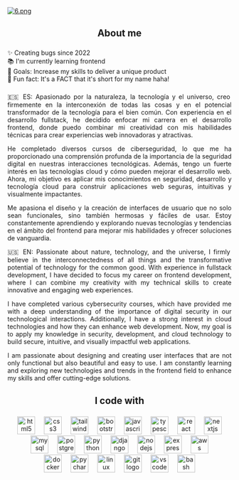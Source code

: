 [![6.png](https://i.postimg.cc/vZMvcZm6/6.png)](https://postimg.cc/XpH5P3dV)

###

<h2 align="center">About me</h2>

###

<p align="left">✨ Creating bugs since 2022<br>📚 I'm currently learning frontend <br>🎯 Goals: Increase my skills to deliver a unique product <br>🎲 Fun fact: It's a FACT that it's short for my name haha!</p>

###

<p align="justify">🇪🇸 ES: Apasionado por la naturaleza, la tecnología y el universo, creo firmemente en la interconexión de todas las cosas y en el potencial transformador de la tecnología para el bien común. Con experiencia en el desarrollo fullstack, he decidido enfocar mi carrera en el desarrollo frontend, donde puedo combinar mi creatividad con mis habilidades técnicas para crear experiencias web innovadoras y atractivas.</p>

<p align="justify">He completado diversos cursos de ciberseguridad, lo que me ha proporcionado una comprensión profunda de la importancia de la seguridad digital en nuestras interacciones tecnológicas. Además, tengo un fuerte interés en las tecnologías cloud y cómo pueden mejorar el desarrollo web. Ahora, mi objetivo es aplicar mis conocimientos en seguridad, desarrollo y tecnología cloud para construir aplicaciones web seguras, intuitivas y visualmente impactantes.</p>

<p align="justify">Me apasiona el diseño y la creación de interfaces de usuario que no solo sean funcionales, sino también hermosas y fáciles de usar. Estoy constantemente aprendiendo y explorando nuevas tecnologías y tendencias en el ámbito del frontend para mejorar mis habilidades y ofrecer soluciones de vanguardia.</p>

<p align="justify">🇺🇸 EN: Passionate about nature, technology, and the universe, I firmly believe in the interconnectedness of all things and the transformative potential of technology for the common good. With experience in fullstack development, I have decided to focus my career on frontend development, where I can combine my creativity with my technical skills to create innovative and engaging web experiences.</p>

<p align="justify">I have completed various cybersecurity courses, which have provided me with a deep understanding of the importance of digital security in our technological interactions. Additionally, I have a strong interest in cloud technologies and how they can enhance web development. Now, my goal is to apply my knowledge in security, development, and cloud technology to build secure, intuitive, and visually impactful web applications.</p>

<p align="justify">I am passionate about designing and creating user interfaces that are not only functional but also beautiful and easy to use. I am constantly learning and exploring new technologies and trends in the frontend field to enhance my skills and offer cutting-edge solutions.</p>

###

<h2 align="center">I code with</h2>

###

<div align="center">
  <img src="https://cdn.jsdelivr.net/gh/devicons/devicon/icons/html5/html5-original.svg" height="40" alt="html5 logo"  />
  <img width="12" />
  <img src="https://cdn.jsdelivr.net/gh/devicons/devicon/icons/css3/css3-original.svg" height="40" alt="css3 logo"  />
  <img width="12" />
  <img src="https://www.vectorlogo.zone/logos/tailwindcss/tailwindcss-icon.svg" height="40" alt="tailwindcss logo"  />
  <img width="12" />
  <img src="https://cdn.jsdelivr.net/gh/devicons/devicon/icons/bootstrap/bootstrap-original.svg" height="40" alt="bootstrap logo"  />
  <img width="12" />
  <img src="https://cdn.jsdelivr.net/gh/devicons/devicon/icons/javascript/javascript-original.svg" height="40" alt="javascript logo"  />
  <img width="12" />
  <img src="https://cdn.jsdelivr.net/gh/devicons/devicon/icons/typescript/typescript-original.svg" height="40" alt="typescript logo"  />
  <img width="12" />
  <img src="https://cdn.jsdelivr.net/gh/devicons/devicon/icons/react/react-original.svg" height="40" alt="react logo"  />
  <img width="12" />
  <img src="https://cdn.jsdelivr.net/gh/devicons/devicon/icons/nextjs/nextjs-original.svg" height="40" alt="nextjs logo"  />
</div>

<div align="center">
  <img src="https://cdn.jsdelivr.net/gh/devicons/devicon/icons/mysql/mysql-original.svg" height="40" alt="mysql logo"  />
  <img width="12" />
  <img src="https://cdn.jsdelivr.net/gh/devicons/devicon/icons/postgresql/postgresql-original.svg" height="40" alt="postgresql logo"  />
  <img width="12" />
  <img src="https://cdn.jsdelivr.net/gh/devicons/devicon/icons/python/python-original.svg" height="40" alt="python logo"  />
  <img width="12" />
  <img src="https://cdn.jsdelivr.net/gh/devicons/devicon/icons/django/django-plain.svg" height="40" alt="django logo"  />
  <img width="12" />
  <img src="https://cdn.jsdelivr.net/gh/devicons/devicon/icons/nodejs/nodejs-original.svg" height="40" alt="nodejs logo"  />
  <img width="12" />
  <img src="https://cdn.jsdelivr.net/gh/devicons/devicon/icons/express/express-original.svg" height="40" alt="express logo"  />
  <img width="12" />
  <img src="https://cdn.jsdelivr.net/gh/devicons/devicon@latest/icons/amazonwebservices/amazonwebservices-original-wordmark.svg" height="40" alt="aws logo"  />
</div>

<div align="center">
  <img src="https://cdn.jsdelivr.net/gh/devicons/devicon/icons/docker/docker-original.svg" height="40" alt="docker logo"  />
  <img width="12" />
  <img src="https://cdn.jsdelivr.net/gh/devicons/devicon/icons/pycharm/pycharm-original.svg" height="40" alt="pycharm logo"  />
  <img width="12" />
  <img src="https://cdn.jsdelivr.net/gh/devicons/devicon/icons/linux/linux-original.svg" height="40" alt="linux logo"  />
  <img width="12" />
  <img src="https://cdn.jsdelivr.net/gh/devicons/devicon/icons/git/git-original.svg" height="40" alt="git logo"  />
  <img width="12" />
  <img src="https://cdn.jsdelivr.net/gh/devicons/devicon/icons/vscode/vscode-original.svg" height="40" alt="vscode logo"  />
  <img width="12" />
  <img src="https://cdn.jsdelivr.net/gh/devicons/devicon/icons/bash/bash-original.svg" height="40" alt="bash logo"  />
</div>

###

